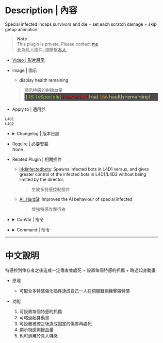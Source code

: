 # Description | 內容
Special infected incaps survivors and die + set each scratch damage + skip getup animation

> __Note__ <br/>
This plugin is private, Please contact [me](https://github.com/fbef0102/Game-Private_Plugin#私人插件列表-private-plugins-list)<br/>
此為私人插件, 請聯繫[本人](https://github.com/fbef0102/Game-Private_Plugin#私人插件列表-private-plugins-list)

* [Video | 影片展示](https://youtu.be/E3dha5uPseQ)

* Image | 圖示
	* display health remaining
	> 顯示特感的剩餘血量
	<br/>![1vSpecials_1](image/1vSpecials_1.jpg)

* Apply to | 適用於
```
L4D1
L4D2
```

* <details><summary>Changelog | 版本日誌</summary>

	* v2.3
</details>

* Require | 必要安裝
<br/>None

* Related Plugin | 相關插件
	* [l4dinfectedbots](https://github.com/fbef0102/L4D1_2-Plugins/tree/master/l4dinfectedbots): Spawns infected bots in L4D1 versus, and gives greater control of the infected bots in L4D1/L4D2 without being limited by the director.
		> 生成多特感控制插件
	* [AI_HardSI](https://github.com/fbef0102/L4D2-Plugins/tree/master/AI_HardSI): Improves the AI behaviour of special infected
		> 增強特感攻擊行為

* <details><summary>ConVar | 指令</summary>

	* cfg/sourcemod/1vSpecials.cfg
	```php
    // If 1, this plugin only takes effect when infected attacking bot.
    sm_1vSpecials_apply_bot_only "0"

    // Modfiy Charger attack damage before suicides. (-1=Disable)
    sm_1vSpecials_charger_attack_dmg "35"

    // Charger claw Dmg. (-1=Default value dmg)
    sm_1vSpecials_charger_claw_dmg "-1"

    // If 1, Announce SI Health Left before SI suicides.
    sm_1vSpecials_dmgannounce "1"

    // Modfiy Hunter attack damage before suicides. (-1=Disable)
    sm_1vSpecials_hunter_attack_dmg "25"

    // Hunter claw Dmg. (-1=Default value dmg)
    sm_1vSpecials_hunter_claw_dmg "-1"

    // Modfiy Jockey attack damage before suicides. (-1=Disable)
    sm_1vSpecials_jockey_attack_dmg "30"

    // Jockey claw Dmg. (-1=Default value dmg)
    sm_1vSpecials_jockey_claw_dmg "-1"

    // If 1, Kill All Infected. 0=Only Kill Attacker
    sm_1vSpecials_kill_all "0"

    // If 1, Skip Survivor Get Up Animation.
    sm_1vSpecials_skip_getup "1"

    // Modfiy Smoker attack damage before suicides. (-1=Disable)
    sm_1vSpecials_smoker_attack_dmg "20"

    // Smoker claw Dmg. (-1=Default value dmg)
    sm_1vSpecials_smoker_claw_dmg "-1"
	```
</details>

* <details><summary>Command | 命令</summary>

	None
</details>

- - - -
# 中文說明
特感控到倖存者之後造成一定傷害並處死 + 設置每個特感的抓傷 + 略過起身動畫

* 原理
	* 可配合多特感強化插件達成自己一人在伺服器訓練擊殺特感

* 功能
	1. 可設置每個特感的抓傷
	2. 可略過起身動畫
	3. 可設置被控之後造成固定的傷害再處死
    4. 顯示特感剩餘血量
    5. 也可適用於真人特感
